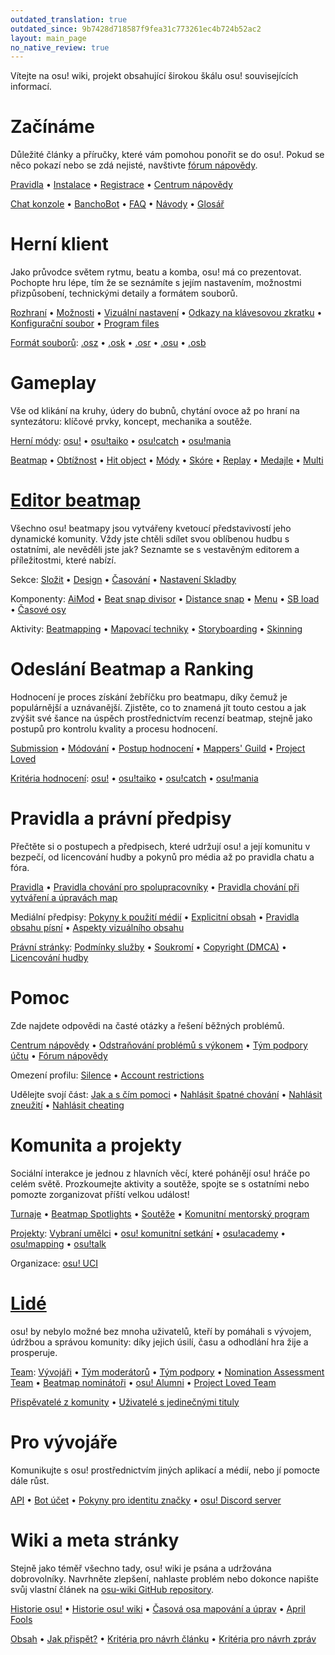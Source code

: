 ```yaml
---
outdated_translation: true
outdated_since: 9b7428d718587f9fea31c773261ec4b724b52ac2
layout: main_page
no_native_review: true
---
```


<!-- Do not add any empty lines inside this div. -->

<div class="wiki-main-page__blurb">
Vítejte na osu! wiki, projekt obsahující širokou škálu osu! souvisejících informací.
</div>

<div class="wiki-main-page__panels">
<div class="wiki-main-page-panel wiki-main-page-panel--full">

# Začínáme

Důležité články a příručky, které vám pomohou ponořit se do osu!. Pokud se něco pokazí nebo se zdá nejisté, navštivte [fórum nápovědy](https://osu.ppy.sh/forum/5).

[Pravidla](/wiki/Rules) • [Instalace](/wiki/Client/Installation) • [Registrace](/wiki/Registration) • [Centrum nápovědy](/wiki/Help_centre)

[Chat konzole](/wiki/Client/Interface/Chat_console) • [BanchoBot](/wiki/BanchoBot) • [FAQ](/wiki/FAQ) • [Návody](/wiki/Guides) • [Glosář](/wiki/Sitemap)

</div>
<div class="wiki-main-page-panel">

# Herní klient

Jako průvodce světem rytmu, beatu a komba, osu! má co prezentovat. Pochopte hru lépe, tím že se seznámíte s jejím nastavením, možnostmi přizpůsobení, technickými detaily a formátem souborů.

[Rozhraní](/wiki/Client/Interface) • [Možnosti](/wiki/Client/Options) • [Vizuální nastavení](/wiki/Client/Interface/Visual_settings) • [Odkazy na klávesovou zkratku](/wiki/Client/Keyboard_shortcuts) • [Konfigurační soubor](/wiki/Client/Program_files/User_configuration_file) • [Program files](/wiki/Client/Program_files)

[Formát souborů](/wiki/Client/File_formats): [.osz](/wiki/Client/File_formats/osz_(file_format)) • [.osk](/wiki/Client/File_formats/osk_(file_format)) • [.osr](/wiki/Client/File_formats/osr_(file_format)) • [.osu](/wiki/Client/File_formats/osu_(file_format)) • [.osb](/wiki/Client/File_formats/osb_(file_format))

</div>
<div class="wiki-main-page-panel">

# Gameplay

Vše od klikání na kruhy, údery do bubnů, chytání ovoce až po hraní na syntezátoru: klíčové prvky, koncept, mechanika a soutěže.

[Herní módy](/wiki/Game_mode): [osu!](/wiki/Game_mode/osu!) • [osu!taiko](/wiki/Game_mode/osu!taiko) • [osu!catch](/wiki/Game_mode/osu!catch) • [osu!mania](/wiki/Game_mode/osu!mania)

[Beatmap](/wiki/Beatmap) • [Obtížnost](/wiki/Beatmap/Difficulty) • [Hit object](/wiki/Gameplay/Hit_object) • [Módy](/wiki/Gameplay/Game_modifier) • [Skóre](/wiki/Gameplay/Score) • [Replay](/wiki/Gameplay/Replay) • [Medajle](/wiki/Medals) • [Multi](/wiki/Client/Interface/Multiplayer)

</div>
<div class="wiki-main-page-panel">

# [Editor beatmap](/wiki/Client/Beatmap_editor)

Všechno osu! beatmapy jsou vytvářeny kvetoucí představivostí jeho dynamické komunity. Vždy jste chtěli sdílet svou oblíbenou hudbu s ostatními, ale nevěděli jste jak? Seznamte se s vestavěným editorem a příležitostmi, které nabízí.

Sekce: [Složit](/wiki/Client/Beatmap_editor/Compose) • [Design](/wiki/Client/Beatmap_editor/Design) • [Časování](/wiki/Client/Beatmap_editor/Timing) • [Nastavení Skladby](/wiki/Client/Beatmap_editor/Song_setup)

Komponenty: [AiMod](/wiki/Client/Beatmap_editor/AiMod) • [Beat snap divisor](/wiki/Client/Beatmap_editor/Beat_snap_divisor) • [Distance snap](/wiki/Client/Beatmap_editor/Distance_snap) • [Menu](/wiki/Client/Beatmap_editor/Menu) • [SB load](/wiki/Client/Beatmap_editor/SB_load) • [Časové osy](/wiki/Client/Beatmap_editor/Timelines)

Aktivity: [Beatmapping](/wiki/Beatmapping) • [Mapovací techniky](/wiki/Beatmapping/Mapping_techniques) • [Storyboarding](/wiki/Storyboard#storyboarding) • [Skinning](/wiki/Skinning)

</div>
<div class="wiki-main-page-panel">

# Odeslání Beatmap a Ranking

Hodnocení je proces získání žebříčku pro beatmapu, díky čemuž je populárnější a uznávanější. Zjistěte, co to znamená jít touto cestou a jak zvýšit své šance na úspěch prostřednictvím recenzí beatmap, stejně jako postupů pro kontrolu kvality a procesu hodnocení.

[Submission](/wiki/Beatmapping/Beatmap_submission) • [Módování](/wiki/Modding) • [Postup hodnocení](/wiki/Beatmap_ranking_procedure) • [Mappers' Guild](/wiki/Community/Mappers_Guild) • [Project Loved](/wiki/Community/Project_Loved)

[Kritéria hodnocení](/wiki/Ranking_criteria): [osu!](/wiki/Ranking_criteria/osu!) • [osu!taiko](/wiki/Ranking_criteria/osu!taiko) • [osu!catch](/wiki/Ranking_criteria/osu!catch) • [osu!mania](/wiki/Ranking_criteria/osu!mania)

</div>
<div class="wiki-main-page-panel">

# Pravidla a právní předpisy

Přečtěte si o postupech a předpisech, které udržují osu! a její komunitu v bezpečí, od licencování hudby a pokynů pro média až po pravidla chatu a fóra.

[Pravidla](/wiki/Rules) • [Pravidla chování pro spolupracovníky](/wiki/Rules/Contributor_code_of_conduct) • [Pravidla chování při vytváření a úpravách map](/wiki/Rules/Code_of_conduct_for_modding_and_mapping)

Mediální předpisy: [Pokyny k použití médií](/wiki/Rules/Content_usage_guidelines) • [Explicitní obsah](/wiki/Rules/Explicit_content) • [Pravidla obsahu písní](/wiki/Rules/Song_content_rules) • [Aspekty vizuálního obsahu](/wiki/Rules/Visual_content_considerations)

[Právní stránky](/wiki/Legal): [Podmínky služby](/wiki/Legal/Terms) • [Soukromí](/wiki/Legal/Privacy) • [Copyright (DMCA)](/wiki/Legal/Copyright) • [Licencování hudby](/wiki/Legal/Music_licensing)

</div>
<div class="wiki-main-page-panel">

# Pomoc

Zde najdete odpovědi na časté otázky a řešení běžných problémů.

[Centrum nápovědy](/wiki/Help_centre) • [Odstraňování problémů s výkonem](/wiki/Performance_troubleshooting) • [Tým podpory účtu](/wiki/People/Account_support_team) • [Fórum nápovědy](https://osu.ppy.sh/forum/5)

Omezení profilu: [Silence](/wiki/Silence) • [Account restrictions](/wiki/Help_centre/Account_restrictions)

Udělejte svojí část: [Jak a s čím pomoci](/wiki/Community/How_you_can_help!) • [Nahlásit špatné chování](/wiki/Reporting_bad_behaviour) • [Nahlásit zneužití](/wiki/Reporting_bad_behaviour/Abuse) • [Nahlásit cheating](/wiki/Reporting_bad_behaviour/Handling_foul_play)

</div>
<div class="wiki-main-page-panel">

# Komunita a projekty

Sociální interakce je jednou z hlavních věcí, které pohánějí osu! hráče po celém světě. Prozkoumejte aktivity a soutěže, spojte se s ostatními nebo pomozte zorganizovat příští velkou událost!

[Turnaje](/wiki/Tournaments) • [Beatmap Spotlights](/wiki/Beatmap_Spotlights) • [Soutěže](/wiki/Contests) • [Komunitní mentorský program](/wiki/Community/Community_Mentorship_Program)

[Projekty](/wiki/Community/Projects): [Vybraní umělci](/wiki/People/Featured_Artists) • [osu! komunitní setkání](/wiki/Community/osu!_community_meetings) • [osu!academy](/wiki/Community/Video_series/osu!academy) • [osu!mapping](/wiki/Community/Video_series/osu!mapping) • [osu!talk](/wiki/Community/Video_series/osu!talk)

Organizace: [osu! UCI](/wiki/Community/Organisations/osu!_UCI)

</div>
<div class="wiki-main-page-panel">

# [Lidé](/wiki/People)

osu! by nebylo možné bez mnoha uživatelů, kteří by pomáhali s vývojem, údržbou a správou komunity: díky jejich úsilí, času a odhodlání hra žije a prosperuje.

[Team](/wiki/People/osu!_team): [Vývojáři](/wiki/People/Developers) • [Tým moderátorů](/wiki/People/Global_Moderation_Team) • [Tým podpory](/wiki/People/Support_Team) • [Nomination Assessment Team](/wiki/People/Nomination_Assessment_Team) • [Beatmap nominátoři](/wiki/People/Beatmap_Nominators) • [osu! Alumni](/wiki/People/osu!_Alumni) • [Project Loved Team](/wiki/People/Project_Loved_Team)

[Přispěvatelé z komunity](/wiki/People/Community_Contributors) • [Uživatelé s jedinečnými tituly](/wiki/People/Users_with_unique_titles)

</div>
<div class="wiki-main-page-panel">

# Pro vývojáře

Komunikujte s osu! prostřednictvím jiných aplikací a médií, nebo jí pomocte dále růst.

[API](/wiki/osu!api) • [Bot účet](/wiki/Bot_account) • [Pokyny pro identitu značky](/wiki/Brand_identity_guidelines) • [osu! Discord server](/wiki/Community/osu!_Discord_server)

</div>
<div class="wiki-main-page-panel">

# Wiki a meta stránky

Stejně jako téměř všechno tady, osu! wiki je psána a udržována dobrovolníky. Navrhněte zlepšení, nahlaste problém nebo dokonce napište svůj vlastní článek na [osu-wiki GitHub repository](https://github.com/ppy/osu-wiki "osu! wiki na GitHubu").

[Historie osu!](/wiki/History_of_osu!) • [Historie osu! wiki](/wiki/History_of_osu!/osu!_wiki) • [Časová osa mapování a úprav](/wiki/History_of_osu!/Mapping_and_modding_timeline) • [April Fools](/wiki/History_of_osu!/April_Fools)

[Obsah](/wiki/Sitemap) • [Jak přispět?](/wiki/osu!_wiki/Contribution_guide) • [Kritéria pro návrh článku](/wiki/Article_styling_criteria) • [Kritéria pro návrh zpráv](/wiki/News_styling_criteria)

</div>
</div>
